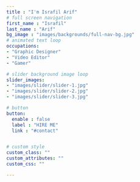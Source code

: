 ```yaml
---
title : "I'm Israfil Arif"
# full screen navigation
first_name : "Israfil"
last_name : "Arif"
bg_image : "images/backgrounds/full-nav-bg.jpg"
# animated text loop
occupations:
- "Graphic Designer"
- "Video Editor"
- "Gamer"

# slider background image loop
slider_images:
- "images/slider/slider-1.jpg"
- "images/slider/slider-2.jpg"
- "images/slider/slider-3.jpg"

# button
button:
  enable : false
  label : "HIRE ME"
  link : "#contact"


# custom style
custom_class: "" 
custom_attributes: "" 
custom_css: ""

---
```

